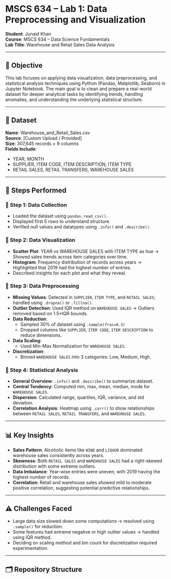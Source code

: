 # MSCS 634 – Lab 1: Data Preprocessing and Visualization

**Student**: Junaid Khan  
**Course**: MSCS 634 – Data Science Fundamentals  
**Lab Title**: Warehouse and Retail Sales Data Analysis

---

## 📌 Objective

This lab focuses on applying data visualization, data preprocessing, and statistical analysis techniques using Python (Pandas, Matplotlib, Seaborn) in Jupyter Notebook. The main goal is to clean and prepare a real-world dataset for deeper analytical tasks by identifying trends, handling anomalies, and understanding the underlying statistical structure.

---

## 🧾 Dataset

**Name**: Warehouse_and_Retail_Sales.csv  
**Source**: [Custom Upload / Provided]  
**Size**: 307,645 records × 9 columns  
**Fields Include**:
- YEAR, MONTH  
- SUPPLIER, ITEM CODE, ITEM DESCRIPTION, ITEM TYPE  
- RETAIL SALES, RETAIL TRANSFERS, WAREHOUSE SALES  

---

## 🧪 Steps Performed

### 🔹 Step 1: Data Collection
- Loaded the dataset using `pandas.read_csv()`.
- Displayed first 5 rows to understand structure.
- Verified null values and datatypes using `.info()` and `.describe()`.

### 🔹 Step 2: Data Visualization
- **Scatter Plot**: YEAR vs WAREHOUSE SALES with ITEM TYPE as hue → Showed sales trends across item categories over time.
- **Histogram**: Frequency distribution of records across years → Highlighted that 2019 had the highest number of entries.
- Described insights for each plot and what they reveal.

### 🔹 Step 3: Data Preprocessing
- **Missing Values**: Detected in `SUPPLIER`, `ITEM TYPE`, and `RETAIL SALES`; handled using `.dropna()` or `.fillna()`.
- **Outlier Detection**: Used IQR method on `WAREHOUSE SALES` → Outliers removed based on 1.5×IQR bounds.
- **Data Reduction**:
  - Sampled 30% of dataset using `.sample(frac=0.3)`
  - Dropped columns like `SUPPLIER`, `ITEM CODE`, `ITEM DESCRIPTION` to reduce dimensions.
- **Data Scaling**:
  - Used Min-Max Normalization for `WAREHOUSE SALES`.
- **Discretization**:
  - Binned `WAREHOUSE SALES` into 3 categories: Low, Medium, High.

### 🔹 Step 4: Statistical Analysis
- **General Overview**: `.info()` and `.describe()` to summarize dataset.
- **Central Tendency**: Computed min, max, mean, median, mode for `WAREHOUSE SALES`.
- **Dispersion**: Calculated range, quartiles, IQR, variance, and std deviation.
- **Correlation Analysis**: Heatmap using `.corr()` to show relationships between `RETAIL SALES`, `RETAIL TRANSFERS`, and `WAREHOUSE SALES`.

---

## 📊 Key Insights

- **Sales Pattern**: Alcoholic items like `WINE` and `LIQUOR` dominated warehouse sales consistently across years.
- **Skewness**: Both `RETAIL SALES` and `WAREHOUSE SALES` had a right-skewed distribution with some extreme outliers.
- **Data Imbalance**: Year-wise entries were uneven, with 2019 having the highest number of records.
- **Correlation**: Retail and warehouse sales showed mild to moderate positive correlation, suggesting potential predictive relationships.

---

## ⚠️ Challenges Faced

- Large data size slowed down some computations → resolved using `.sample()` for reduction.
- Some features had extreme negative or high outlier values → handled using IQR method.
- Deciding on scaling method and bin count for discretization required experimentation.

---

## 🗂️ Repository Structure

